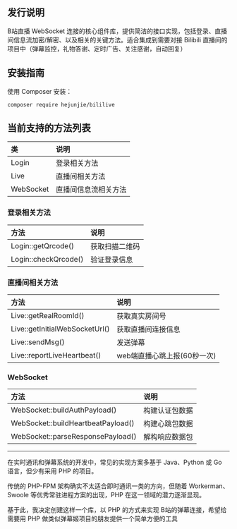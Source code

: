 
## 发行说明

B站直播 WebSocket 连接的核心组件库，提供简洁的接口实现，包括登录、直播间信息流加密/解密、以及相关的关键方法。适合集成到需要对接 Bilibili 直播间的项目中（弹幕监控，礼物答谢、定时广告、关注感谢，自动回复）


## 安装指南

使用 Composer 安装：

```shell
composer require hejunjie/bililive
```


## 当前支持的方法列表

|类|说明|
|:----|:----|
| Login | 登录相关方法 |
| Live | 直播间相关方法 |
| WebSocket | 直播间信息流相关方法 |

### 登录相关方法

|方法|说明|
|:----|:----|
| Login::getQrcode() | 获取扫描二维码 |
| Login::checkQrcode() | 验证登录信息 |


### 直播间相关方法

|方法|说明|
|:----|:----|
| Live::getRealRoomId() | 获取真实房间号 |
| Live::getInitialWebSocketUrl() | 获取直播间连接信息 |
| Live::sendMsg() | 发送弹幕 |
| Live::reportLiveHeartbeat() | web端直播心跳上报(60秒一次) |

### WebSocket

|方法|说明|
|:----|:----|
| WebSocket::buildAuthPayload() | 构建认证包数据 |
| WebSocket::buildHeartbeatPayload() | 构建心跳包数据 |
| WebSocket::parseResponsePayload() | 解构响应数据包 |

---

在实时通讯和弹幕系统的开发中，常见的实现方案多基于 Java、Python 或 Go 语言，但少有采用 PHP 的项目。

传统的 PHP-FPM 架构确实不太适合即时通讯一类的方向，但随着 Workerman、Swoole 等优秀常驻进程方案的出现，PHP 在这一领域的潜力逐渐显现。

基于此，我决定创建这样一个库，以 PHP 的方式来实现 B站的弹幕连接，希望给需要用 PHP 做类似弹幕姬项目的朋友提供一个简单方便的工具